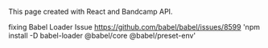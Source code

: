 This page created with React and Bandcamp API.

fixing Babel Loader Issue
https://github.com/babel/babel/issues/8599
'npm install -D babel-loader @babel/core @babel/preset-env'
